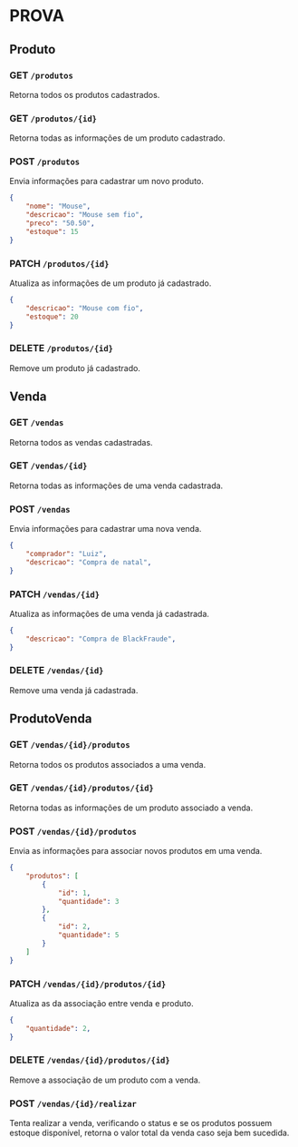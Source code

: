 # PROVA

## Produto

### GET `/produtos`
Retorna todos os produtos cadastrados.

### GET `/produtos/{id}`
Retorna todas as informações de um produto cadastrado.

### POST `/produtos`
Envia informações para cadastrar um novo produto.
```json
{
    "nome": "Mouse",
    "descricao": "Mouse sem fio",
    "preco": "50.50",
    "estoque": 15
}
```

### PATCH `/produtos/{id}`
Atualiza as informações de um produto já cadastrado.
```json
{
    "descricao": "Mouse com fio",
    "estoque": 20
}
```

### DELETE `/produtos/{id}`
Remove um produto já cadastrado.

## Venda

### GET `/vendas`
Retorna todos as vendas cadastradas.

### GET `/vendas/{id}`
Retorna todas as informações de uma venda cadastrada.

### POST `/vendas`
Envia informações para cadastrar uma nova venda.
```json
{
    "comprador": "Luiz",
    "descricao": "Compra de natal",
}
```

### PATCH `/vendas/{id}`
Atualiza as informações de uma venda já cadastrada.
```json
{
    "descricao": "Compra de BlackFraude",
}
```

### DELETE `/vendas/{id}`
Remove uma venda já cadastrada.

## ProdutoVenda

### GET `/vendas/{id}/produtos`
Retorna todos os produtos associados a uma venda.

### GET `/vendas/{id}/produtos/{id}`
Retorna todas as informações de um produto associado a venda.

### POST `/vendas/{id}/produtos`
Envia as informações para associar novos produtos em uma venda.
```json
{
    "produtos": [
        {
            "id": 1,
            "quantidade": 3
        },
        {
            "id": 2,
            "quantidade": 5
        }
    ]
}
```

### PATCH `/vendas/{id}/produtos/{id}`
Atualiza as da associação entre venda e produto.
```json
{
    "quantidade": 2,
}
```

### DELETE `/vendas/{id}/produtos/{id}`
Remove a associação de um produto com a venda.

### POST `/vendas/{id}/realizar`
Tenta realizar a venda, verificando o status e se os produtos possuem estoque disponível, retorna o valor total da venda caso seja bem sucedida.